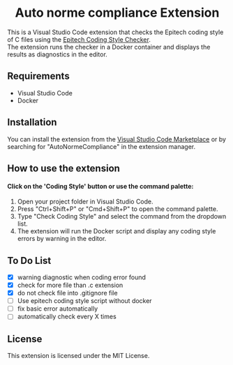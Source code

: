 
<h1 align="center">Auto norme compliance Extension</h1>

<p>This is a Visual Studio Code extension that checks the Epitech coding style of C files using the <a href="https://github.com/Epitech/coding-style-checker">Epitech Coding Style Checker</a>.
</br>
The extension runs the checker in a Docker container and displays the results as diagnostics in the editor.</p>

<h2>Requirements</h2>
<ul>
    <li>Visual Studio Code</li>
    <li>Docker</li>
</ul>
<h2>Installation</h2>
<p>You can install the extension from the <a href="https://marketplace.visualstudio.com/items?itemName=redboarddev.autonormecompliance">Visual Studio Code Marketplace</a> or by searching for "AutoNormeCompliance" in the extension manager.</p>

<div>
    <h2>How to use the extension</h2>
    <h4>Click on the 'Coding Style' button or use the command palette:</h4>
    <ol>
        <li>Open your project folder in Visual Studio Code.</li>
        <li>Press "Ctrl+Shift+P" or "Cmd+Shift+P" to open the command palette.</li>
        <li>Type "Check Coding Style" and select the command from the dropdown list.</li>
        <li>The extension will run the Docker script and display any coding style errors by warning in the editor.</li>
    </ol>
</div>

<h2>To Do List</h2>

- [X] warning diagnostic when coding error found
- [X] check for more file than .c extension
- [X] do not check file into .gitignore file
- [ ] Use epitech coding style script without docker
- [ ] fix basic error automatically
- [ ] automatically check every X times

<h2>License</h2>
<p>This extension is licensed under the MIT License.</p>

